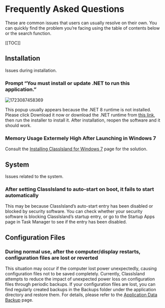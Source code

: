 # Frequently Asked Questions

These are common issues that users can usually resolve on their own. You can quickly find the problem you’re facing using the table of contents below or the search function.

[[TOC]]

## Installation

Issues during installation.

### Prompt “You must install or update .NET to run this application.”

![1723087458369](image/faq/1723087458369.png)

This popup usually appears because the .NET 8 runtime is not installed. Please click Download it now or download the .NET runtime from [this link](https://dotnet.microsoft.com/zh-cn/download/dotnet/thank-you/runtime-desktop-8.0.7-windows-x64-installer), then run the installer to install it. After installation, reopen the software and it should work.

### Memory Usage Extermely High After Launching in Windows 7

Consult the [Installing ClassIsland for Windows 7](setup.md#check-system-requirements) page for the solution.

## System

Issues related to the system.

### After setting ClassIsland to auto-start on boot, it fails to start automatically

This may be because ClassIsland’s auto-start entry has been disabled or blocked by security software. You can check whether your security software is blocking ClassIsland’s startup entry, or go to the Startup Apps page in Task Manager to see if the entry has been disabled.

## Configuration Files

### During normal use, after the computer/display restarts, configuration files are lost or reverted

This situation may occur if the computer lost power unexpectedly, causing configuration files not to be saved completely. Currently, ClassIsland attempts to reduce the impact of unexpected power loss on configuration files through periodic backups.
If your configuration files are lost, you can find regularly created backups in the Backups folder under the application directory and restore them. For details, please refer to the [Application Data Backup](backup.md#恢复备份) page.

